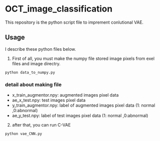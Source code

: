 # OCT_image_classification

This repository is the python script file to imprement conlutional VAE.


## Usage

I describe these python files below.

1. First of all, you must make the numpy file stored image pixels from exel files and image directry.

```
python data_to_numpy.py
```

### detail about making file

- x_train_augmentor.npy: augmented images pixel data
- ae_x_test.npy: test images pixel data
- y_train_augmentor.npy: label of augmented images pixel data (1: normal ,0:abnormal)
- ae_y_test.npy: label of test images pixel data (1: normal ,0:abnormal)


2. after that, you can run C-VAE

```
python vae_CNN.py
```




